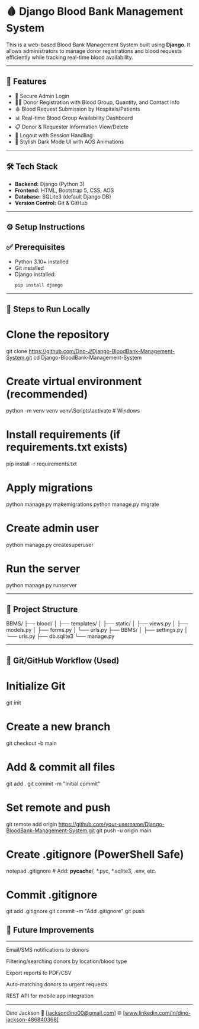 # 🩸 Django Blood Bank Management System

This is a web-based Blood Bank Management System built using **Django**. It allows administrators to manage donor registrations and blood requests efficiently while tracking real-time blood availability.

---

## 🌟 Features

- 🔐 Secure Admin Login
- 🧑‍🦰 Donor Registration with Blood Group, Quantity, and Contact Info
- 🩸 Blood Request Submission by Hospitals/Patients
- 📊 Real-time Blood Group Availability Dashboard
- 📋 Donor & Requester Information View/Delete
- 🚪 Logout with Session Handling
- 🌙 Stylish Dark Mode UI with AOS Animations

---

## 🛠️ Tech Stack

- **Backend:** Django (Python 3)
- **Frontend:** HTML, Bootstrap 5, CSS, AOS
- **Database:** SQLite3 (default Django DB)
- **Version Control:** Git & GitHub

---

## ⚙️ Setup Instructions

## ✅ Prerequisites

- Python 3.10+ installed
- Git installed
- Django installed:
  ```bash
  pip install django

---

## 🚀 Steps to Run Locally

# Clone the repository
git clone https://github.com/Dno-J/Django-BloodBank-Management-System.git
cd Django-BloodBank-Management-System

# Create virtual environment (recommended)
python -m venv venv
venv\Scripts\activate  # Windows

# Install requirements (if requirements.txt exists)
pip install -r requirements.txt

# Apply migrations
python manage.py makemigrations
python manage.py migrate

# Create admin user
python manage.py createsuperuser

# Run the server
python manage.py runserver

---

## 📁 Project Structure

BBMS/
├── blood/
│   ├── templates/
│   ├── static/
│   ├── views.py
│   ├── models.py
│   ├── forms.py
│   └── urls.py
├── BBMS/
│   ├── settings.py
│   └── urls.py
├── db.sqlite3
└── manage.py

---

## 📌 Git/GitHub Workflow (Used)

# Initialize Git
git init

# Create a new branch
git checkout -b main

# Add & commit all files
git add .
git commit -m "Initial commit"

# Set remote and push
git remote add origin https://github.com/your-username/Django-BloodBank-Management-System.git
git push -u origin main

# Create .gitignore (PowerShell Safe)
notepad .gitignore  # Add: __pycache__/, *.pyc, *.sqlite3, .env, etc.

# Commit .gitignore
git add .gitignore
git commit -m "Add .gitignore"
git push

## 🧠 Future Improvements

---

Email/SMS notifications to donors

Filtering/searching donors by location/blood type

Export reports to PDF/CSV

Auto-matching donors to urgent requests

REST API for mobile app integration

---

Dino Jackson
📧 [jacksondino00@gmail.com]
🌐 [www.linkedin.com/in/dino-jackson-486840368]

